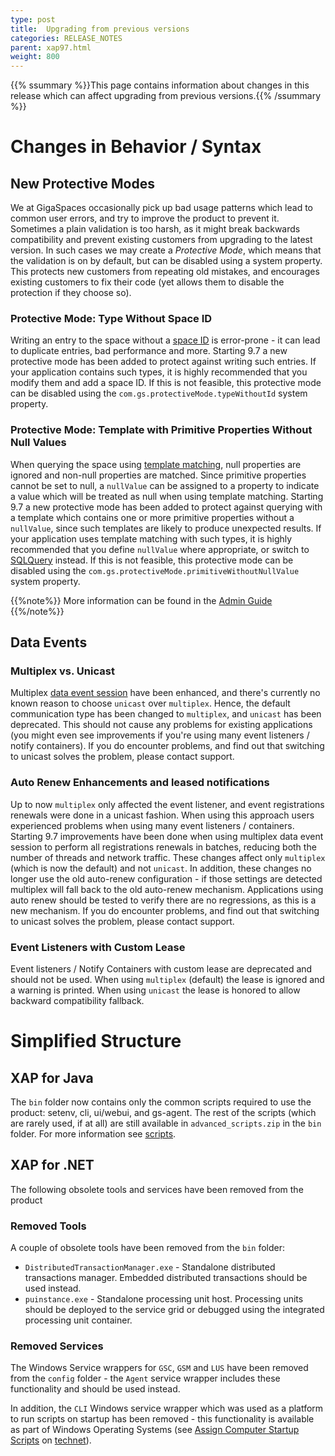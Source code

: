 ```yaml
---
type: post
title:  Upgrading from previous versions
categories: RELEASE_NOTES
parent: xap97.html
weight: 800
---
```


{{% ssummary %}}This page contains information about changes in this release which can affect upgrading from previous versions.{{% /ssummary %}}

# Changes in Behavior / Syntax 

## New Protective Modes

We at GigaSpaces occasionally pick up bad usage patterns which lead to common user errors, and try to improve the product to prevent it. Sometimes a plain validation is too harsh, as it might break backwards compatibility and prevent existing customers from upgrading to the latest version. In such cases we may create a *Protective Mode*, which means that the validation is on by default, but can be disabled using a system property. This protects new customers from repeating old mistakes, and encourages existing customers to fix their code (yet allows them to disable the protection if they choose so).

### Protective Mode: Type Without Space ID

Writing an entry to the space without a [space ID]({{%latestjavaurl%}}/query-by-id.html) is error-prone - it can lead to duplicate entries, bad performance and more. Starting 9.7 a new protective mode has been added to protect against writing such entries. If your application contains such types, it is highly recommended that you modify them and add a space ID. If this is not feasible, this protective mode can be disabled using the `com.gs.protectiveMode.typeWithoutId` system property.

### Protective Mode: Template with Primitive Properties Without Null Values

When querying the space using [template matching]({{%latestjavaurl%}}/query-template-matching.html), null properties are ignored and non-null properties are matched. Since primitive properties cannot be set to null, a `nullValue` can be assigned to a property to indicate a value which will be treated as null when using template matching. Starting 9.7 a new protective mode has been added to protect against querying with a template which contains one or more primitive properties without a `nullValue`, since such templates are likely to produce unexpected results. If your application uses template matching with such types, it is highly recommended that you define `nullValue` where appropriate, or switch to [SQLQuery]({{%latestjavaurl%}}/query-sql.html) instead. If this is not feasible, this protective mode can be disabled using the `com.gs.protectiveMode.primitiveWithoutNullValue` system property.


{{%note%}}
More information can be found in the [Admin Guide](/xap97adm/troubleshooting-protective-modes.html)
{{%/note%}}

## Data Events

### Multiplex vs. Unicast

Multiplex [data event session]({{%latestjavaurl%}}/session-based-messaging-api.html) have been enhanced, and there's currently no known reason to choose `unicast` over `multiplex`. Hence, the default communication type has been changed to `multiplex`, and `unicast` has been deprecated. This should not cause any problems for existing applications (you might even see improvements if you're using many event listeners / notify containers). If you do encounter problems, and find out that switching to unicast solves the problem, please contact support. 
 
### Auto Renew Enhancements and leased notifications

Up to now `multiplex` only affected the event listener, and event registrations renewals were done in a unicast fashion. When using this approach users experienced problems when using many event listeners / containers. Starting 9.7 improvements have been done when using multiplex data event session to perform all registrations renewals in batches, reducing both the number of threads and network traffic. These changes affect only `multiplex` (which is now the default) and not `unicast`. In addition, these changes no longer use the old auto-renew configuration - if those settings are detected multiplex will fall back to the old auto-renew mechanism. Applications using auto renew should be tested to verify there are no regressions, as this is a new mechanism. If you do encounter problems, and find out that switching to unicast solves the problem, please contact support. 

### Event Listeners with Custom Lease

Event listeners / Notify Containers with custom lease are deprecated and should not be used. When using `multiplex` (default) the lease is ignored and a warning is printed. When using `unicast` the lease is honored to allow backward compatibility fallback.   

# Simplified Structure

## XAP for Java

The `bin` folder now contains only the common scripts required to use the product: setenv, cli, ui/webui, and gs-agent. The rest of the scripts (which are rarely used, if at all) are still available in `advanced_scripts.zip` in the `bin` folder. For more information see [scripts](/xap97adm/scripts.html).

## XAP for .NET

The following obsolete tools and services have been removed from the product

### Removed Tools
A couple of obsolete tools have been removed from the `bin` folder: 

* `DistributedTransactionManager.exe` - Standalone distributed transactions manager. Embedded distributed transactions should be used instead. 
* `puinstance.exe` - Standalone processing unit host. Processing units should be deployed to the service grid or debugged using the integrated processing unit container.

### Removed Services

The Windows Service wrappers for `GSC`, `GSM` and `LUS` have been removed from the `config` folder - the `Agent` service wrapper includes these functionality and should be used instead.

In addition, the `CLI` Windows service wrapper which was used as a platform to run scripts on startup has been removed - this functionality is available as part of Windows Operating Systems (see [Assign Computer Startup Scripts](http://technet.microsoft.com/en-us/library/cc770556.aspx) on [technet](http://technet.microsoft.com)).
